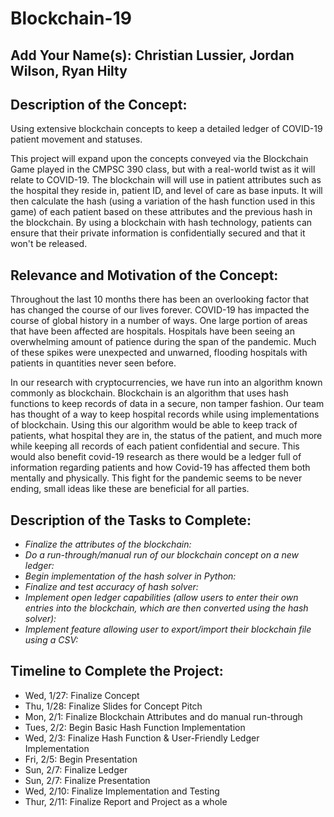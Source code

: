 # Blockchain-19

## Add Your Name(s): Christian Lussier, Jordan Wilson, Ryan Hilty

## Description of the Concept:
Using extensive blockchain concepts to keep a detailed ledger of COVID-19 patient movement and statuses.

This project will expand upon the concepts conveyed via the Blockchain Game played in the CMPSC 390 class, but with a real-world twist as it will relate to COVID-19. The blockchain will will use in patient attributes such as the hospital they reside in, patient ID, and level of care as base inputs. It will then calculate the hash (using a variation of the hash function used in this game) of each patient based on these attributes and the previous hash in the blockchain. By using a blockchain with hash technology, patients can ensure that their private information is confidentially secured and that it won't be released.

## Relevance and Motivation of the Concept:

Throughout the last 10 months there has been an overlooking factor that has changed the course of our lives forever. COVID-19 has impacted the course of global history in a number of ways. One large portion of areas that have been affected are hospitals. Hospitals have been seeing an overwhelming amount of patience during the span of the pandemic. Much of these spikes were unexpected and unwarned, flooding hospitals with patients in quantities never seen before.

In our research with cryptocurrencies, we have run into an algorithm known commonly as blockchain. Blockchain is an algorithm that uses hash functions to keep records of data in a secure, non tamper fashion. Our team has thought of a way to keep hospital records while using implementations of blockchain. Using this our algorithm would be able to keep track of patients, what hospital they are in, the status of the patient, and much more while keeping all records of each patient confidential and secure. This would also benefit covid-19 research as there would be a ledger full of information regarding patients and how Covid-19 has affected them both mentally and physically. This fight for the pandemic seems to be never ending, small ideas like these are beneficial for all parties.

## Description of the Tasks to Complete:

- *Finalize the attributes of the blockchain:*
- *Do a run-through/manual run of our blockchain concept on a new ledger:*
- *Begin implementation of the hash solver in Python:*
- *Finalize and test accuracy of hash solver:*
- *Implement open ledger capabilities (allow users to enter their own entries into the blockchain, which are then converted using the hash solver):*
- *Implement feature allowing user to export/import their blockchain file using a CSV:*

## Timeline to Complete the Project:

- Wed, 1/27: Finalize Concept
- Thu, 1/28: Finalize Slides for Concept Pitch
- Mon, 2/1: Finalize Blockchain Attributes and do manual run-through
- Tues, 2/2: Begin Basic Hash Function Implementation
- Wed, 2/3: Finalize Hash Function & User-Friendly Ledger Implementation
- Fri, 2/5: Begin Presentation
- Sun, 2/7: Finalize Ledger
- Sun, 2/7: Finalize Presentation
- Wed, 2/10: Finalize Implementation and Testing
- Thur, 2/11: Finalize Report and Project as a whole
